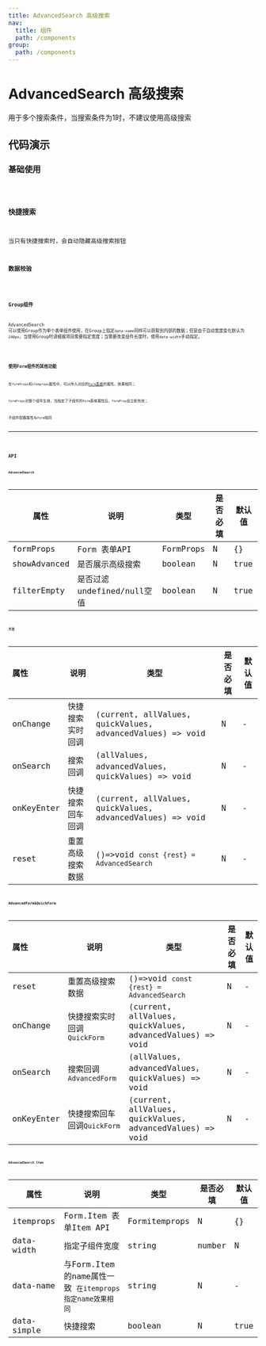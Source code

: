 ```yaml
---
title: AdvancedSearch 高级搜索
nav:
  title: 组件
  path: /components
group:
  path: /components
---
```


# AdvancedSearch 高级搜索

用于多个搜索条件，当搜索条件为1时，不建议使用高级搜索

## 代码演示

### 基础使用

<code src="./demos/index.tsx" />

### 快捷搜索
当只有快捷搜索时，会自动隐藏高级搜索按钮
<code src="./demos/quickSearch.tsx" />

### 数据校验
<code src="./demos/validate.tsx" />

### Group组件
AdvancedSearch 可以使用Group作为单个表单组件使用，在Group上指定`data-name`同样可以获取到内部的数据；但是由于自动宽度变化默认为`240px`，当使用Group时请根据项目需要指定宽度；当需要改变组件长度时，使用`data-width`手动指定。

<code src="./demos/groupSearch.tsx" />

### 使用Form组件的其他功能
在`formProps`和`itemprops`属性中，可以传入对应的[`Form`表单](https://ant.design/components/form-cn/#API)的属性，效果相同；

`formProps`对整个组件生效，当指定了子组件的`Form`表单属性后，`formProp`会立即失效；

子组件配置属性与`Form`相同
****
<code src="./demos/formProps.tsx" />

## API

#### AdvancedSearch
| 属性         | 说明             | 类型      | 是否必填 | 默认值 |
| ------------ | ---------------- | --------- | -------- | ------ |
| formProps    | Form 表单API     | FormProps | N        | {}     |
| showAdvanced | 是否展示高级搜索 | boolean   | N        | true  |
| filterEmpty | 是否过滤undefined/null空值 | boolean   | N        | true  |



#### 方法

| 属性       | 说明             | 类型                                               | 是否必填 | 默认值 |
| :--------- | ---------------- | -------------------------------------------------- | -------- | ------ |
| onChange   | 快捷搜索实时回调 | (current, allValues, quickValues, advancedValues) => void | N        | -      |
| onSearch   | 搜索回调         | (allValues, advancedValues，quickValues) => void                              | N        | -      |
| onKeyEnter | 快捷搜索回车回调 | (current, allValues, quickValues, advancedValues) => void                             | N        | -      |
| reset | 重置高级搜索数据 | ()=>void     `const {rest} = AdvancedSearch` | N        | -      |

### AdvancedForm&QuickForm
| 属性       | 说明             | 类型                                               | 是否必填 | 默认值 |
| :--------- | ---------------- | -------------------------------------------------- | -------- | ------ |
| reset | 重置高级搜索数据 | ()=>void     `const {rest} = AdvancedSearch` | N        | -      |
| onChange   | 快捷搜索实时回调 `QuickForm`| (current, allValues, quickValues, advancedValues) => void | N        | -      |
| onSearch   | 搜索回调 `AdvancedForm`        | (allValues, advancedValues，quickValues) => void                              | N        | -      |
| onKeyEnter | 快捷搜索回车回调`QuickForm` | (current, allValues, quickValues, advancedValues) => void                             | N        | -      |


#### AdvancedSearch Item
| 属性        | 说明                      | 类型          | 是否必填 | 默认值 |
| ----------- | ------------------------- | ------------- | -------- | ------ |
| itemprops   | Form.Item 表单Item API    | Formitemprops | N        | {}     |
| data-width   | 指定子组件宽度 | string|number        | N        | -      |
| data-name   | 与Form.Item的name属性一致 `在itemprops指定name效果相同` | string        | N        | -      |
| data-simple | 快捷搜索                  | boolean       | N        | true   |

